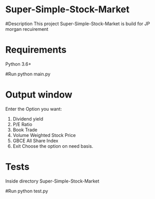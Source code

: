 # Super-Simple-Stock-Market

#Description
This project Super-Simple-Stock-Market is build for JP morgan recuirement 

# Requirements
Python 3.6+

#Run
python main.py

# Output window
Enter the Option you want:
1. Dividend yield
2. P/E Ratio
3. Book Trade
4. Volume Weighted Stock Price
5. GBCE All Share Index
6. Exit
Choose the option on need basis.

# Tests
Inside directory Super-Simple-Stock-Market

#Run
python test.py

